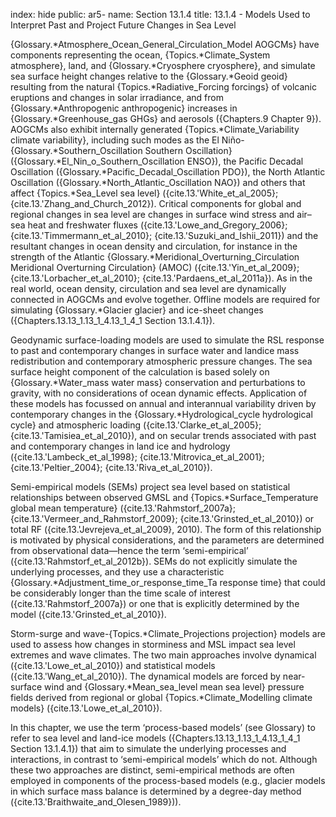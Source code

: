 index: hide
public: ar5-
name: Section 13.1.4
title: 13.1.4 - Models Used to Interpret Past and Project Future Changes in Sea Level

{Glossary.*Atmosphere_Ocean_General_Circulation_Model AOGCMs} have components representing the ocean, {Topics.*Climate_System atmosphere}, land, and {Glossary.*Cryosphere cryosphere}, and simulate sea surface height changes relative to the {Glossary.*Geoid geoid} resulting from the natural {Topics.*Radiative_Forcing forcings} of volcanic eruptions and changes in solar irradiance, and from {Glossary.*Anthropogenic anthropogenic} increases in {Glossary.*Greenhouse_gas GHGs} and aerosols ({Chapters.9 Chapter 9}). AOGCMs also exhibit internally generated {Topics.*Climate_Variability climate variability}, including such modes as the El Niño-{Glossary.*Southern_Oscillation Southern Oscillation} ({Glossary.*El_Nin_o_Southern_Oscillation ENSO}), the Pacific Decadal Oscillation ({Glossary.*Pacific_Decadal_Oscillation PDO}), the North Atlantic Oscillation ({Glossary.*North_Atlantic_Oscillation NAO}) and others that affect {Topics.*Sea_Level sea level} ({cite.13.'White_et_al_2005}; {cite.13.'Zhang_and_Church_2012}). Critical components for global and regional changes in sea level are changes in surface wind stress and air–sea heat and freshwater fluxes ({cite.13.'Lowe_and_Gregory_2006}; {cite.13.'Timmermann_et_al_2010}; {cite.13.'Suzuki_and_Ishii_2011}) and the resultant changes in ocean density and circulation, for instance in the strength of the Atlantic {Glossary.*Meridional_Overturning_Circulation Meridional Overturning Circulation} (AMOC) ({cite.13.'Yin_et_al_2009}; {cite.13.'Lorbacher_et_al_2010}; {cite.13.'Pardaens_et_al_2011a}). As in the real world, ocean density, circulation and sea level are dynamically connected in AOGCMs and evolve together. Offline models are required for simulating {Glossary.*Glacier glacier} and ice-sheet changes ({Chapters.13.13_1.13_1_4.13_1_4_1 Section 13.1.4.1}).

Geodynamic surface-loading models are used to simulate the RSL response to past and contemporary changes in surface water and landice mass redistribution and contemporary atmospheric pressure changes. The sea surface height component of the calculation is based solely on {Glossary.*Water_mass water mass} conservation and perturbations to gravity, with no considerations of ocean dynamic effects. Application of these models has focussed on annual and interannual variability driven by contemporary changes in the {Glossary.*Hydrological_cycle hydrological cycle} and atmospheric loading ({cite.13.'Clarke_et_al_2005}; {cite.13.'Tamisiea_et_al_2010}), and on secular trends associated with past and contemporary changes in land ice and hydrology ({cite.13.'Lambeck_et_al_1998}; {cite.13.'Mitrovica_et_al_2001}; {cite.13.'Peltier_2004}; {cite.13.'Riva_et_al_2010}).

Semi-empirical models (SEMs) project sea level based on statistical relationships between observed GMSL and {Topics.*Surface_Temperature global mean temperature} ({cite.13.'Rahmstorf_2007a}; {cite.13.'Vermeer_and_Rahmstorf_2009}; {cite.13.'Grinsted_et_al_2010}) or total RF ({cite.13.'Jevrejeva_et_al_2009}, 2010). The form of this relationship is motivated by physical considerations, and the parameters are determined from observational data—hence the term ‘semi-empirical’ ({cite.13.'Rahmstorf_et_al_2012b}). SEMs do not explicitly simulate the underlying processes, and they use a characteristic {Glossary.*Adjustment_time_or_response_time_Ta response time} that could be considerably longer than the time scale of interest ({cite.13.'Rahmstorf_2007a}) or one that is explicitly determined by the model ({cite.13.'Grinsted_et_al_2010}).

Storm-surge and wave-{Topics.*Climate_Projections projection} models are used to assess how changes in storminess and MSL impact sea level extremes and wave climates. The two main approaches involve dynamical ({cite.13.'Lowe_et_al_2010}) and statistical models ({cite.13.'Wang_et_al_2010}). The dynamical models are forced by near-surface wind and {Glossary.*Mean_sea_level mean sea level} pressure fields derived from regional or global {Topics.*Climate_Modelling climate models} ({cite.13.'Lowe_et_al_2010}).

In this chapter, we use the term ‘process-based models’ (see Glossary) to refer to sea level and land-ice models ({Chapters.13.13_1.13_1_4.13_1_4_1 Section 13.1.4.1}) that aim to simulate the underlying processes and interactions, in contrast to ‘semi-empirical models’ which do not. Although these two approaches are distinct, semi-empirical methods are often employed in components of the process-based models (e.g., glacier models in which surface mass balance is determined by a degree-day method ({cite.13.'Braithwaite_and_Olesen_1989})).
